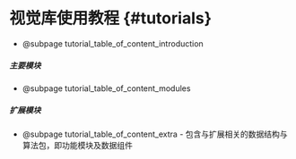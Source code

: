 视觉库使用教程 {#tutorials}
============

- @subpage tutorial_table_of_content_introduction

##### 主要模块

- @subpage tutorial_table_of_content_modules

##### 扩展模块

- @subpage tutorial_table_of_content_extra - 包含与扩展相关的数据结构与算法包，即功能模块及数据组件
